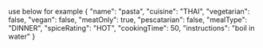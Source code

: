 use below for example
{
"name": "pasta",
"cuisine": "THAI",
"vegetarian": false,
"vegan": false,
"meatOnly": true,
"pescatarian": false,
"mealType": "DINNER",
"spiceRating": "HOT",
"cookingTime": 50,
"instructions": "boil in water"
}

